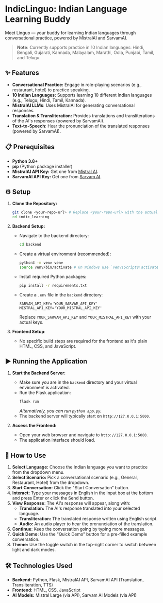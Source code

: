 # IndicLinguo: Indian Language Learning Buddy

Meet Linguo — your buddy for learning Indian languages through conversational practice, powered by MistralAI and SarvamAI.

> **Note:** Currently supports practice in 10 Indian languages: Hindi, Bengali, Gujarati, Kannada, Malayalam, Marathi, Odia, Punjabi, Tamil, and Telugu.

## ✨ Features

*   **Conversational Practice:** Engage in role-playing scenarios (e.g., restaurant, hotel) to practice speaking.
*   **10 Indian Languages:** Supports learning 10 different Indian languages (e.g., Telugu, Hindi, Tamil, Kannada).
*   **MistralAI LLMs:** Uses MistralAI for generating conversational responses.
*   **Translation & Transliteration:** Provides translations and transliterations of the AI's responses (powered by SarvamAI).
*   **Text-to-Speech:** Hear the pronunciation of the translated responses (powered by SarvamAI).

## 📋 Prerequisites

*   **Python 3.8+**
*   **pip** (Python package installer)
*   **MistralAI API Key:** Get one from [Mistral AI](https://mistral.ai/).
*   **SarvamAI API Key:** Get one from [Sarvam AI](https://sarvam.ai/).

## ⚙️ Setup

1.  **Clone the Repository:**
    ```bash
    git clone <your-repo-url> # Replace <your-repo-url> with the actual URL
    cd indic_learning
    ```

2.  **Backend Setup:**
    *   Navigate to the backend directory:
        ```bash
        cd backend
        ```
    *   Create a virtual environment (recommended):
        ```bash
        python3 -m venv venv
        source venv/bin/activate # On Windows use `venv\Scripts\activate`
        ```
    *   Install required Python packages:
        ```bash
        pip install -r requirements.txt
        ```
    *   Create a `.env` file in the `backend` directory:
        ```
        SARVAM_API_KEY='YOUR_SARVAM_API_KEY'
        MISTRAL_API_KEY='YOUR_MISTRAL_API_KEY'
        ```
        Replace `YOUR_SARVAM_API_KEY` and `YOUR_MISTRAL_API_KEY` with your actual keys.

3.  **Frontend Setup:**
    *   No specific build steps are required for the frontend as it's plain HTML, CSS, and JavaScript.

## ▶️ Running the Application

1.  **Start the Backend Server:**
    *   Make sure you are in the `backend` directory and your virtual environment is activated.
    *   Run the Flask application:
        ```bash
        flask run
        ```
        *Alternatively, you can run `python app.py`.*
    *   The backend server will typically start on `http://127.0.0.1:5000`.

2.  **Access the Frontend:**
    *   Open your web browser and navigate to `http://127.0.0.1:5000`.
    *   The application interface should load.

## 🚀 How to Use

1.  **Select Language:** Choose the Indian language you want to practice from the dropdown menu.
2.  **Select Scenario:** Pick a conversational scenario (e.g., General, Restaurant, Hotel) from the dropdown.
3.  **Start Conversation:** Click the "Start Conversation" button.
4.  **Interact:** Type your messages in English in the input box at the bottom and press Enter or click the Send button.
5.  **View Response:** The AI's response will appear, along with:
    *   **Translation:** The AI's response translated into your selected language.
    *   **Transliteration:** The translated response written using English script.
    *   **Audio:** An audio player to hear the pronunciation of the translation.
6.  **Continue:** Keep the conversation going by typing more messages.
7.  **Quick Demo:** Use the "Quick Demo" button for a pre-filled example conversation.
8.  **Theme:** Use the toggle switch in the top-right corner to switch between light and dark modes.

## 🛠️ Technologies Used

*   **Backend:** Python, Flask, MistralAI API, SarvamAI API (Translation, Transliteration, TTS)
*   **Frontend:** HTML, CSS, JavaScript
*   **AI Models:** Mistral Large (via API), Sarvam AI Models (via API)
